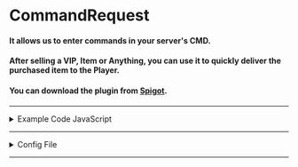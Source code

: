 # CommandRequest
#### It allows us to enter commands in your server's CMD.
#### After selling a VIP, Item or Anything, you can use it to quickly deliver the purchased item to the Player.
#### You can download the plugin from [Spigot](https://www.spigotmc.org/resources/commandrequest.105097/).

---

<details><summary>Example Code JavaScript</summary>
  
```js
function opPlayer(username){
  const post = fetch(`http://localhost:8080/command?username=root&password=secret&command=op ${username}`, {method: "POST"})
    .then(res => res.json());
  console.log(post);
}
opPlayer("NoNametxt");
```

</details>

---

<details><summary>Config File</summary>
  
```yaml
# CommandRequest
# Usage:
# It can only be used with the Post method.
# localhost:8080/command?username=root&password=secret&command=op NoNametxt

username: "root"
password: "secret"
url: "/command" # localhost:PORT/command
port: 8080 # localhost:8080
```
  
</details>

---
